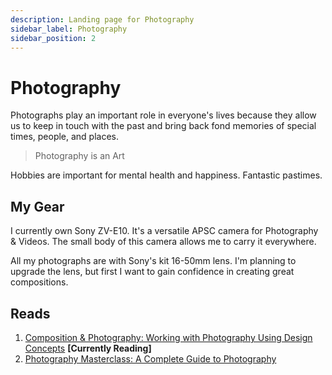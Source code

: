 ```yaml
---
description: Landing page for Photography
sidebar_label: Photography
sidebar_position: 2
---
```


# Photography

Photographs play an important role in everyone's lives because they allow us to keep in touch with the past and bring back fond memories of special times, people, and places.

> Photography is an Art

Hobbies are important for mental health and happiness. Fantastic pastimes.

## My Gear

I currently own Sony ZV-E10. It's a versatile APSC camera for Photography & Videos. The small body of this camera allows me to carry it everywhere.

All my photographs are with Sony's kit 16-50mm lens. I'm planning to upgrade the lens, but first I want to gain confidence in creating great compositions.

## Reads

1. [Composition & Photography: Working with Photography Using Design Concepts](https://www.goodreads.com/book/show/60071328-composition-photography) **[Currently Reading]**
2. [Photography Masterclass: A Complete Guide to Photography](https://www.udemy.com/share/101WBe3@NNnCKIr8ragHSE5zcMwPqOrr0tgi5WqnA4BoVNBzipEk6rNZrYoG-NU4R47GjJiTjQ==/)

